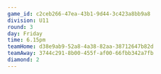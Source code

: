 ```yaml
---
game_id: c2ceb266-47ea-43b1-9d44-3c423a8bb9a8
division: U11
round: 3
day: Friday
time: 6.15pm
teamHome: d38e9ab9-52a8-4a38-82aa-38712647b82d
teamAway: 3744c291-8b00-455f-af00-66fbb342a7fb
diamond: 2
---
```

